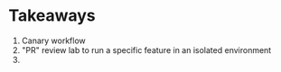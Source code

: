# Takeaways

1. Canary workflow 
2. "PR" review lab to run a specific feature in an isolated environment 
3. 